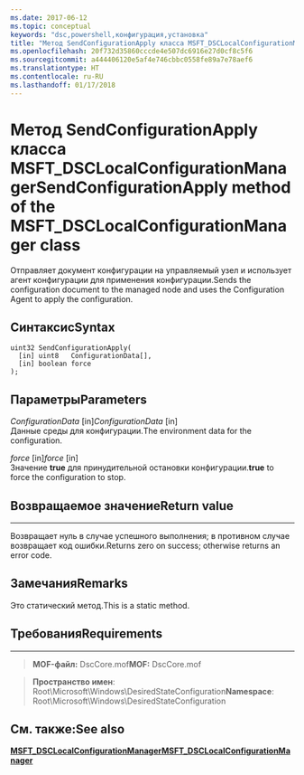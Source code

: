 ```yaml
---
ms.date: 2017-06-12
ms.topic: conceptual
keywords: "dsc,powershell,конфигурация,установка"
title: "Метод SendConfigurationApply класса MSFT_DSCLocalConfigurationManager"
ms.openlocfilehash: 20f732d35860cccde4e507dc6916e27d0cf8c5f6
ms.sourcegitcommit: a444406120e5af4e746cbbc0558fe89a7e78aef6
ms.translationtype: HT
ms.contentlocale: ru-RU
ms.lasthandoff: 01/17/2018
---
```

# <a name="sendconfigurationapply-method-of-the-msftdsclocalconfigurationmanager-class"></a><span data-ttu-id="7b32b-103">Метод SendConfigurationApply класса MSFT_DSCLocalConfigurationManager</span><span class="sxs-lookup"><span data-stu-id="7b32b-103">SendConfigurationApply method of the MSFT_DSCLocalConfigurationManager class</span></span>

<span data-ttu-id="7b32b-104">Отправляет документ конфигурации на управляемый узел и использует агент конфигурации для применения конфигурации.</span><span class="sxs-lookup"><span data-stu-id="7b32b-104">Sends the configuration document to the managed node and uses the Configuration Agent to apply the configuration.</span></span>

<a name="syntax"></a><span data-ttu-id="7b32b-105">Синтаксис</span><span class="sxs-lookup"><span data-stu-id="7b32b-105">Syntax</span></span>
------

```mof
uint32 SendConfigurationApply(
  [in] uint8   ConfigurationData[],
  [in] boolean force
);
```

<a name="parameters"></a><span data-ttu-id="7b32b-106">Параметры</span><span class="sxs-lookup"><span data-stu-id="7b32b-106">Parameters</span></span>
----------

<span data-ttu-id="7b32b-107">*ConfigurationData* \[in\]</span><span class="sxs-lookup"><span data-stu-id="7b32b-107">*ConfigurationData* \[in\]</span></span>  
<span data-ttu-id="7b32b-108">Данные среды для конфигурации.</span><span class="sxs-lookup"><span data-stu-id="7b32b-108">The environment data for the configuration.</span></span>

<span data-ttu-id="7b32b-109">*force* \[in\]</span><span class="sxs-lookup"><span data-stu-id="7b32b-109">*force* \[in\]</span></span>  
<span data-ttu-id="7b32b-110">Значение **true** для принудительной остановки конфигурации.</span><span class="sxs-lookup"><span data-stu-id="7b32b-110">**true** to force the configuration to stop.</span></span>

## <a name="return-value"></a><span data-ttu-id="7b32b-111">Возвращаемое значение</span><span class="sxs-lookup"><span data-stu-id="7b32b-111">Return value</span></span>
------------

<span data-ttu-id="7b32b-112">Возвращает нуль в случае успешного выполнения; в противном случае возвращает код ошибки.</span><span class="sxs-lookup"><span data-stu-id="7b32b-112">Returns zero on success; otherwise returns an error code.</span></span>

## <a name="remarks"></a><span data-ttu-id="7b32b-113">Замечания</span><span class="sxs-lookup"><span data-stu-id="7b32b-113">Remarks</span></span>

<span data-ttu-id="7b32b-114">Это статический метод.</span><span class="sxs-lookup"><span data-stu-id="7b32b-114">This is a static method.</span></span>

## <a name="requirements"></a><span data-ttu-id="7b32b-115">Требования</span><span class="sxs-lookup"><span data-stu-id="7b32b-115">Requirements</span></span>
------------
><span data-ttu-id="7b32b-116">**MOF-файл:** DscCore.mof</span><span class="sxs-lookup"><span data-stu-id="7b32b-116">**MOF:** DscCore.mof</span></span>

><span data-ttu-id="7b32b-117">**Пространство имен**: Root\Microsoft\Windows\DesiredStateConfiguration</span><span class="sxs-lookup"><span data-stu-id="7b32b-117">**Namespace**: Root\Microsoft\Windows\DesiredStateConfiguration</span></span>


## <a name="see-also"></a><span data-ttu-id="7b32b-118">См. также:</span><span class="sxs-lookup"><span data-stu-id="7b32b-118">See also</span></span>


[<span data-ttu-id="7b32b-119">**MSFT_DSCLocalConfigurationManager**</span><span class="sxs-lookup"><span data-stu-id="7b32b-119">**MSFT_DSCLocalConfigurationManager**</span></span>](msft-dsclocalconfigurationmanager.md)


 

 



